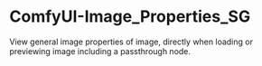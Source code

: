 # ComfyUI-Image_Properties_SG
View general image properties of image, directly when loading or previewing image including a passthrough node.
